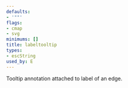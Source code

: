 ```yaml
---
defaults:
- '""'
flags:
- cmap
- svg
minimums: []
title: labeltooltip
types:
- escString
used_by: E
---
```

Tooltip annotation attached to label of an edge.
